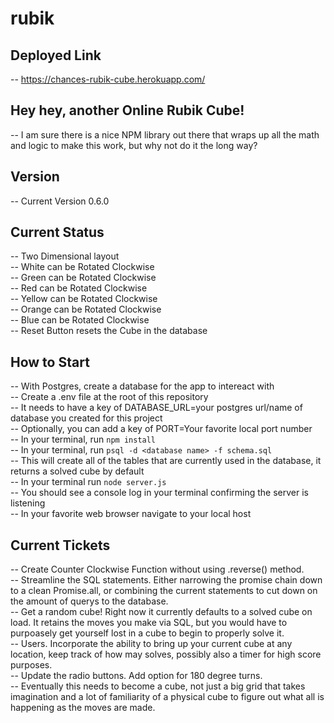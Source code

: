 # rubik

## Deployed Link
  -- https://chances-rubik-cube.herokuapp.com/

## Hey hey, another  Online Rubik Cube!
  -- I am sure there is a nice NPM library out there that wraps up all the math and logic to make this work, but why not do it the long way?
  
## Version
  -- Current Version 0.6.0
  
## Current Status
  -- Two Dimensional layout<br>
  -- White can be Rotated Clockwise<br>
  -- Green can be Rotated Clockwise<br>
  -- Red can be Rotated Clockwise<br>
  -- Yellow can be Rotated Clockwise<br>
  -- Orange can be Rotated Clockwise<br>
  -- Blue can be Rotated Clockwise<br>
  -- Reset Button resets the Cube in the database<br>
  
## How to Start
  -- With Postgres, create a database for the app to intereact with<br>
  -- Create a .env file at the root of this repository<br>
  -- It needs to have a key of DATABASE_URL=your postgres url/name of database you created for this project<br>
  -- Optionally, you can add a key of PORT=Your favorite local port number<br>
  -- In your terminal, run `npm install`<br>
  -- In your terminal, run `psql -d <database name> -f schema.sql`<br>
  -- This will create all of the tables that are currently used in the database, it returns a solved cube by default<br>
  -- In your terminal run `node server.js`<br>
  -- You should see a console log in your terminal confirming the server is listening<br>
  -- In your favorite web browser navigate to your local host<br>
  
## Current Tickets
  -- Create Counter Clockwise Function without using .reverse() method.<br>
  -- Streamline the SQL statements. Either narrowing the promise chain down to a clean Promise.all, or combining the current statements to cut down on the amount of querys to the database.<br>
  -- Get a random cube! Right now it currently defaults to a solved cube on load. It retains the moves you make via SQL, but you would have to purpoasely get yourself lost in a cube to begin to properly solve it.<br>
  -- Users. Incorporate the ability to bring up your current cube at any location, keep track of how may solves, possibly also a timer for high score purposes.<br>
  -- Update the radio buttons. Add option for 180 degree turns.<br>
  -- Eventually this needs to become a cube, not just a big grid that takes imagination and a lot of familiarity of a physical cube to figure out what all is happening as the moves are made.<br>
 
  
  
